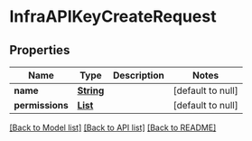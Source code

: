 # InfraAPIKeyCreateRequest
## Properties

Name | Type | Description | Notes
------------ | ------------- | ------------- | -------------
**name** | [**String**](string.md) |  | [default to null]
**permissions** | [**List**](string.md) |  | [default to null]

[[Back to Model list]](../README.md#documentation-for-models) [[Back to API list]](../README.md#documentation-for-api-endpoints) [[Back to README]](../README.md)

